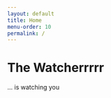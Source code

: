 ```yaml
---
layout: default
title: Home
menu-order: 10
permalink: /
---
```




# The Watcherrrrr

... is watching you
